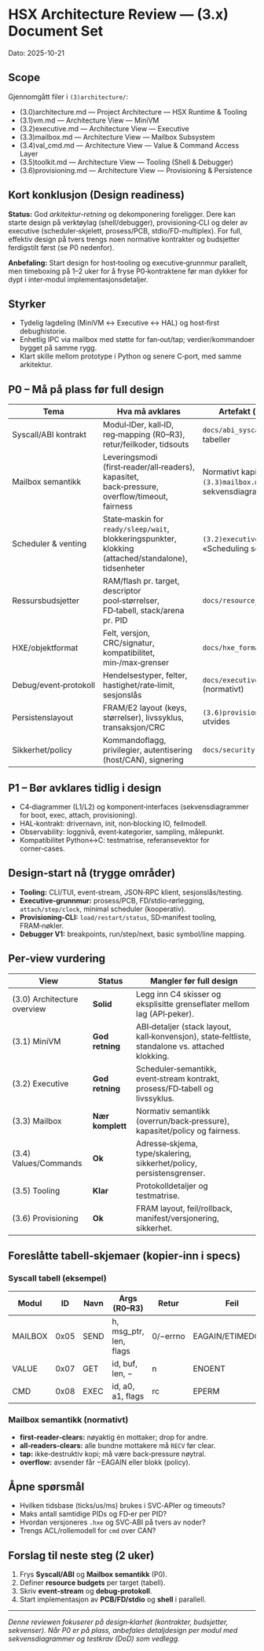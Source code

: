 # HSX Architecture Review — (3.x) Document Set
Dato: 2025-10-21

## Scope
Gjennomgått filer i `(3)architecture/`:
- (3.0)architecture.md — Project Architecture — HSX Runtime & Tooling
- (3.1)vm.md — Architecture View — MiniVM
- (3.2)executive.md — Architecture View — Executive
- (3.3)mailbox.md — Architecture View — Mailbox Subsystem
- (3.4)val_cmd.md — Architecture View — Value & Command Access Layer
- (3.5)toolkit.md — Architecture View — Tooling (Shell & Debugger)
- (3.6)provisioning.md — Architecture View — Provisioning & Persistence

## Kort konklusjon (Design readiness)
**Status:** God *arkitektur-retning* og dekomponering foreligger. Dere kan starte design på verktøylag (shell/debugger), provisioning‑CLI og deler av executive (scheduler‑skjelett, prosess/PCB, stdio/FD-multiplex). For full, effektiv design på tvers trengs noen normative kontrakter og budsjetter ferdigstilt først (se P0 nedenfor).

**Anbefaling:** Start design for host‑tooling og executive‑grunnmur parallelt, men timeboxing på 1–2 uker for å fryse P0‑kontraktene før man dykker for dypt i inter‑modul implementasjonsdetaljer.

## Styrker
- Tydelig lagdeling (MiniVM ↔ Executive ↔ HAL) og host‑first debughistorie.
- Enhetlig IPC via mailbox med støtte for fan‑out/tap; verdier/kommandoer bygget på samme rygg.
- Klart skille mellom prototype i Python og senere C‑port, med samme arkitektur.

## P0 – Må på plass før full design
| Tema | Hva må avklares | Artefakt (foreslått) |
|---|---|---|
| Syscall/ABI kontrakt | Modul‑IDer, kall‑ID, reg‑mapping (R0–R3), retur/feilkoder, tidsouts | `docs/abi_syscalls.md` med tabeller |
| Mailbox semantikk | Leveringsmodi (first‑reader/all‑readers), kapasitet, back‑pressure, overflow/timeout, fairness | Normativt kapittel i `(3.3)mailbox.md` + sekvensdiagrammer |
| Scheduler & venting | State‑maskin for `ready/sleep/wait`, blokkeringspunkter, klokking (attached/standalone), tidsenheter | `(3.2)executive.md` – «Scheduling semantics» |
| Ressursbudsjetter | RAM/flash pr. target, descriptor pool‑størrelser, FD‑tabell, stack/arena pr. PID | `docs/resource_budgets.md` |
| HXE/objektformat | Felt, versjon, CRC/signatur, kompatibilitet, min‑/max‑grenser | `docs/hxe_format.md` |
| Debug/event‑protokoll | Hendelsestyper, felter, hastighet/rate‑limit, sesjonslås | `docs/executive_protocol.md` (normativt) |
| Persistenslayout | FRAM/E2 layout (keys, størrelser), livssyklus, transaksjon/CRC | `(3.6)provisioning.md` utvides |
| Sikkerhet/policy | Kommandoflagg, privilegier, autentisering (host/CAN), signering | `docs/security.md` |

## P1 – Bør avklares tidlig i design
- C4‑diagrammer (L1/L2) og komponent‑interfaces (sekvensdiagrammer for boot, exec, attach, provisioning).
- HAL‑kontrakt: drivernavn, init, non‑blocking IO, feilmodell.
- Observability: loggnivå, event‑kategorier, sampling, målepunkt.
- Kompatibilitet Python↔C: testmatrise, referansevektor for corner‑cases.

## Design‑start nå (trygge områder)
- **Tooling:** CLI/TUI, event‑stream, JSON‑RPC klient, sesjonslås/testing.
- **Executive‑grunnmur:** prosess/PCB, FD/stdio‑rørlegging, `attach/step/clock`, minimal scheduler (kooperativ).
- **Provisioning‑CLI:** `load/restart/status`, SD‑manifest tooling, FRAM‑nøkler.
- **Debugger V1:** breakpoints, run/step/next, basic symbol/line mapping.

## Per‑view vurdering
| View | Status | Mangler før full design |
|---|---|---|
| (3.0) Architecture overview | **Solid** | Legg inn C4 skisser og eksplisitte grenseflater mellom lag (API‑peker). |
| (3.1) MiniVM | **God retning** | ABI‑detaljer (stack layout, kall‑konvensjon), state‑feltliste, standalone vs. attached klokking. |
| (3.2) Executive | **God retning** | Scheduler‑semantikk, event‑stream kontrakt, prosess/FD‑tabell og livssyklus. |
| (3.3) Mailbox | **Nær komplett** | Normativ semantikk (overrun/back‑pressure), kapasitet/policy og fairness. |
| (3.4) Values/Commands | **Ok** | Adresse‑skjema, type/skalering, sikkerhet/policy, persistensgrenser. |
| (3.5) Tooling | **Klar** | Protokolldetaljer og testmatrise. |
| (3.6) Provisioning | **Ok** | FRAM layout, feil/rollback, manifest/versjonering, sikkerhet. |

## Foreslåtte tabell‑skjemaer (kopier‑inn i specs)
### Syscall tabell (eksempel)
| Modul | ID | Navn | Args (R0–R3) | Retur | Feil | Tidskrav |
|---|---|---|---|---|---|---|
| MAILBOX | 0x05 | SEND | h, msg_ptr, len, flags | 0/−errno | EAGAIN/ETIMEDOUT | ≤ X µs |
| VALUE   | 0x07 | GET  | id, buf, len, − | n | ENOENT | ≤ X µs |
| CMD     | 0x08 | EXEC | id, a0, a1, flags | rc | EPERM | ≤ X ms |

### Mailbox semantikk (normativt)
- **first‑reader‑clears:** nøyaktig én mottaker; drop for andre.
- **all‑readers‑clears:** alle bundne mottakere må `RECV` før clear.
- **tap:** ikke‑destruktiv kopi; må være back‑pressure nøytral.
- **overflow:** avsender får −EAGAIN eller blokk (policy).

## Åpne spørsmål
- Hvilken tidsbase (ticks/us/ms) brukes i SVC‑APIer og timeouts?
- Maks antall samtidige PIDs og FD‑er per PID?
- Hvordan versjoneres `.hxe` og SVC‑ABI på tvers av noder?
- Trengs ACL/rollemodell for `cmd` over CAN?

## Forslag til neste steg (2 uker)
1) Frys **Syscall/ABI** og **Mailbox semantikk** (P0).  
2) Definer **resource budgets** per target (tabell).  
3) Skriv **event‑stream** og **debug‑protokoll**.  
4) Start implementasjon av **PCB/FD/stdio** og **shell** i parallell.

---

*Denne reviewen fokuserer på design‑klarhet (kontrakter, budsjetter, sekvenser). Når P0 er på plass, anbefales detaljdesign per modul med sekvensdiagrammer og testkrav (DoD) som vedlegg.*
